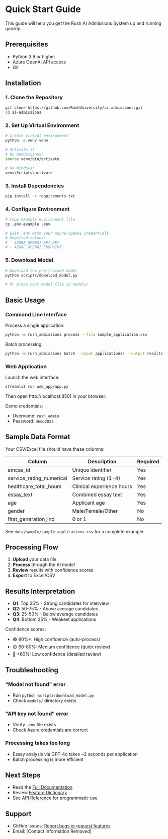 # Quick Start Guide

This guide will help you get the Rush AI Admissions System up and running quickly.

## Prerequisites

- Python 3.9 or higher
- Azure OpenAI API access
- Git

## Installation

### 1. Clone the Repository

```bash
git clone https://github.com/RushUniversity/ai-admissions.git
cd ai-admissions
```

### 2. Set Up Virtual Environment

```bash
# Create virtual environment
python -m venv venv

# Activate it
# On macOS/Linux:
source venv/bin/activate

# On Windows:
venv\Scripts\activate
```

### 3. Install Dependencies

```bash
pip install -r requirements.txt
```

### 4. Configure Environment

```bash
# Copy example environment file
cp .env.example .env

# Edit .env with your Azure OpenAI credentials
# Required values:
# - AZURE_OPENAI_API_KEY
# - AZURE_OPENAI_ENDPOINT
```

### 5. Download Model

```bash
# Download the pre-trained model
python scripts/download_model.py

# Or place your model file in models/
```

## Basic Usage

### Command Line Interface

Process a single application:
```bash
python -m rush_admissions process --file sample_application.csv
```

Batch processing:
```bash
python -m rush_admissions batch --input applications/ --output results.xlsx
```

### Web Application

Launch the web interface:
```bash
streamlit run web_app/app.py
```

Then open http://localhost:8501 in your browser.

Demo credentials:
- Username: `rush_admin`
- Password: `demo2025`

## Sample Data Format

Your CSV/Excel file should have these columns:

| Column | Description | Required |
|--------|-------------|----------|
| amcas_id | Unique identifier | Yes |
| service_rating_numerical | Service rating (1-4) | Yes |
| healthcare_total_hours | Clinical experience hours | Yes |
| essay_text | Combined essay text | Yes |
| age | Applicant age | Yes |
| gender | Male/Female/Other | No |
| first_generation_ind | 0 or 1 | No |

See `data/sample/sample_applications.csv` for a complete example.

## Processing Flow

1. **Upload** your data file
2. **Process** through the AI model
3. **Review** results with confidence scores
4. **Export** to Excel/CSV

## Results Interpretation

- **Q1**: Top 25% - Strong candidates for interview
- **Q2**: 50-75% - Above average candidates
- **Q3**: 25-50% - Below average candidates  
- **Q4**: Bottom 25% - Weakest applications

Confidence scores:
- 🟢 80%+: High confidence (auto-process)
- 🟡 60-80%: Medium confidence (quick review)
- 🔴 <60%: Low confidence (detailed review)

## Troubleshooting

### "Model not found" error
- Run `python scripts/download_model.py`
- Check `models/` directory exists

### "API key not found" error
- Verify `.env` file exists
- Check Azure credentials are correct

### Processing takes too long
- Essay analysis via GPT-4o takes ~2 seconds per application
- Batch processing is more efficient

## Next Steps

- Read the [Full Documentation](docs/README.md)
- Review [Feature Dictionary](docs/FEATURE_DICTIONARY.md)
- See [API Reference](docs/API_REFERENCE.md) for programmatic use

## Support

- GitHub Issues: [Report bugs or request features](https://github.com/RushUniversity/ai-admissions/issues)
- Email: [Contact Information Removed]